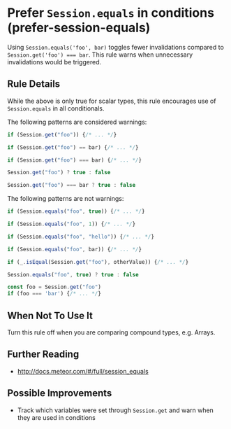 # Prefer `Session.equals` in conditions (prefer-session-equals)

Using `Session.equals('foo', bar)` toggles fewer invalidations compared to `Session.get('foo') === bar`. This rule warns when unnecessary invalidations would be triggered.


## Rule Details

While the above is only true for scalar types, this rule encourages use of `Session.equals` in all conditionals.

The following patterns are considered warnings:

```js
if (Session.get("foo")) {/* ... */}

if (Session.get("foo") == bar) {/* ... */}

if (Session.get("foo") === bar) {/* ... */}

Session.get("foo") ? true : false

Session.get("foo") === bar ? true : false
```

The following patterns are not warnings:

```js
if (Session.equals("foo", true)) {/* ... */}

if (Session.equals("foo", 1)) {/* ... */}

if (Session.equals("foo", "hello")) {/* ... */}

if (Session.equals("foo", bar)) {/* ... */}

if (_.isEqual(Session.get("foo"), otherValue)) {/* ... */}

Session.equals("foo", true) ? true : false
```

```js
const foo = Session.get("foo")
if (foo === 'bar') {/* ... */}
```

## When Not To Use It

Turn this rule off when you are comparing compound types, e.g. Arrays.


## Further Reading

- http://docs.meteor.com/#/full/session_equals


## Possible Improvements

* Track which variables were set through `Session.get` and warn when they are used in conditions
